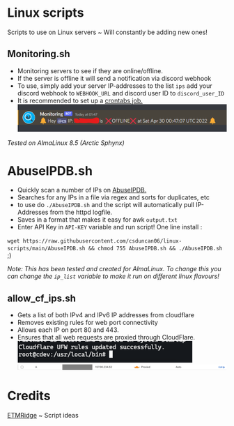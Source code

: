 
# Linux scripts

Scripts to use on Linux servers ~ Will constantly be adding new ones!



## Monitoring.sh
- Monitoring servers to see if they are online/offline.
- If the server is offline it will send a notification via discord webhook
- To use, simply add your server IP-addresses to the list `ips` add your discord webhook to `WEBHOOK_URL` and discord user ID to `discord_user_ID`
- It is recommended to set up a [crontabs job.](https://www.howtogeek.com/101288/how-to-schedule-tasks-on-linux-an-introduction-to-crontab-files/)
![Monitoring](/img/monitoring.png)

*Tested on AlmaLinux 8.5 (Arctic Sphynx)*

# AbuseIPDB.sh
 - Quickly scan a number of IPs on [AbuseIPDB.](https://www.abuseipdb.com/)
 - Searches for any IPs in a file via regex and sorts for duplicates, etc
 - to use do `./AbuseIPDB.sh` and the script will automatically pull IP-Addresses from the httpd logfile.
 - Saves in a format that makes it easy for awk `output.txt`
 - Enter API Key in `API-KEY` variable and run script! 
 One line install : 
 
 `wget https://raw.githubusercontent.com/csduncan06/linux-scripts/main/AbuseIPDB.sh && chmod 755 AbuseIPDB.sh && ./AbuseIPDB.sh` ;)
 
  *Note: This has been tested and created for AlmaLinux. To change this you can change the `ip_list` variable to make it run on different linux flavours!*
   
## allow_cf_ips.sh
 - Gets a list of both IPv4 and IPv6 IP addresses from cloudflare
 - Removes existing rules for web port connectivity
 - Allows each IP on port 80 and 443. 
 - Ensures that all web requests are proxied through CloudFlare. 
![cf-log](/img/cf-log.png) 
![cf-rule](/img/cf-rule.png)

# Credits
[ETMRidge](https://github.com/ETMRidge) ~ Script ideas
